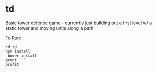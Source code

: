 td
==

Basic tower defence game - currently just building out a first level w/ a static tower and moving units along a path

To Run:

``` git clone git@github.com:marknach/td.git
cd td
npm install
 bower install
grunt ```
profit
